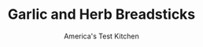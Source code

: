 ---
layout: ../../layouts/MarkdownPostLayout.astro
title: Garlic and Herb Breadsticks
author: America's Test Kitchen
pubDate: 2023-03-15
description: "With our simple method, its easy to make these restaurant favorites at home."
image_url: https://res.cloudinary.com/hksqkdlah/image/upload/ar_1:1,c_fill,dpr_2.0,f_auto,fl_lossy.progressive.strip_profile,g_faces:auto,q_auto:low,w_344/40269_sfs-5-easy-breadsticks-garlic-and-herb-4
tags: ["Desserts or Baked Goods","Breads","Thanksgiving"]
calories: 1553
protein: 6
carbohydrates: 38
fats: 
fiber: 2
ingredients: ["1 pound store-bought, pizza dough, room temperature","2 teaspoons, minced fresh thyme","2 teaspoons, dried oregano","1 teaspoon, granulated garlic","1/2 teaspoon, kosher salt","1/4 teaspoon, pepper","3 tablespoons, unsalted butter, melted"]
serves: 6
time: "50 minutes"
instructions: ["Adjust oven rack to middle position and heat oven to 450 degrees. Line rimmed baking sheet with parchment paper.","Divide dough into 2 equal pieces. Roll and stretch 1 piece of dough into 9 by 5-inch rectangle on lightly floured counter. Transfer dough to half of prepared sheet, with short ends parallel to long sides of sheet. Repeat with remaining dough piece and place on other half of sheet.","Stir thyme, oregano, granulated garlic, salt, and pepper together in bowl. Using pastry brush, brush doughs with half of melted butter. Sprinkle doughs with half of thyme mixture. Flip doughs, brush with remaining melted butter, and sprinkle with remaining thyme mixture.","Using bench scraper or chef's knife, cut doughs crosswise at 1-inch intervals to create nine 5-inch breadsticks on each piece of dough, but do not separate breadsticks. Bake until golden brown, 9 to 12 minutes. Let cool for 5 minutes. Pull breadsticks apart at seams. Serve."]
nutrition: ["98 mg Potassium","82 mg Phosphorus","68 mg Calcium","2 mg Iron","22 mg Magnesium","464 mg Sodium","8 g Fat","3 mg Niacin (B3)","2 g Monounsaturated","1 g Polyunsaturated","15 mg Cholesterol","4 g Saturated","2 g Fiber","121 µg Folic acid","24 µg Folate (food)","3 µg Vitamin K","28 g Water","38 g Carbs","231 µg Folate equivalent (total)","6 g Protein","49 µg Vitamin A","258 kcal Energy","1553 calories"]
notes: "If possible, buy bagged pizza dough that is still partially frozen; the yeast is more likely to be active, which will give the breadsticks a better rise during baking. Its important to let the dough come to room temperature before beginning the recipe. Do not use Pillsbury Pizza Crust here. Wait to make the thyme mixture until just before youre ready to sprinkle it; otherwise, the moisture from the fresh thyme can cause it to clump."
---